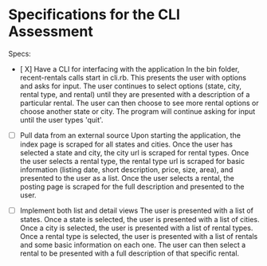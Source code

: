 # Specifications for the CLI Assessment

Specs:
- [ X] Have a CLI for interfacing with the application
  In the bin folder, recent-rentals calls start in cli.rb. This presents the user with options and asks for input. The user continues to select options (state, city, rental type, and rental) until they are presented with a description of a particular rental. The user can then choose to see more rental options or choose another state or city. The program will continue asking for input until the user types 'quit'.

- [ ] Pull data from an external source
  Upon starting the application, the index page is scraped for all states and cities. Once the user has selected a state and city, the city url is scraped for rental types. Once the user selects a rental type, the rental type url is scraped for basic information (listing date, short description, price, size, area), and presented to the user as a list. Once the user selects a rental, the posting page is scraped for the full description and presented to the user.

- [ ] Implement both list and detail views
  The user is presented with a list of states. Once a state is selected, the user is presented with a list of cities. Once a city is selected, the user is presented with a list of rental types. Once a rental type is selected, the user is presented with a list of rentals and some basic information on each one. The user can then select a rental to be presented with a full description of that specific rental.
